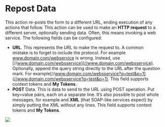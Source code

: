 # Repost Data

This action re-posts the form to a different URL, ending execution of any actions that follow. This action can be used to make an **HTTP request** to a different server, optionally sending data. Often, this means invoking a web service. The following fields can be configured:

* **URL**. This represents the URL to make the request to. A common mistake is to forget to include the protocol. For example www.domain.com/webservice is wrong. Instead, use [//www.domain.com/websservice](//www.domain.com/websservice). Optionally, append the query string directly to the URL after the question mark. For example[//www.domain.com/websservice?q=test&p=1](//www.domain.com/websservice?q=test&p=1). This field supports context tokens and **My Tokens**.
* **POST** Data. This is data to send to the URL using POST operation. Put key=value pairs, each on a separate line. It’s also possible to post whole messages, for example and **XML** \(that SOAP-like services expect\) by simply putting the XML without any lines. This field supports context tokens and **My Tokens**.

![](https://static.dnnsharp.com/documentation/repost_data.png)